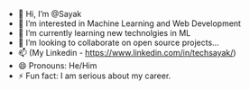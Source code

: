- 👋 Hi, I’m @Sayak
- 👀 I’m interested in Machine Learning and Web Development
- 🌱 I’m currently learning new technolgies in ML
- 💞️ I’m looking to collaborate on open source projects...
- 📫 (My Linkedin - https://www.linkedin.com/in/techsayak/)
- 😄 Pronouns: He/Him
- ⚡ Fun fact: I am serious about my career.

<!---
TechSayak/TechSayak is a ✨ special ✨ repository because its `README.md` (this file) appears on your GitHub profile.
You can click the Preview link to take a look at your changes.
--->
